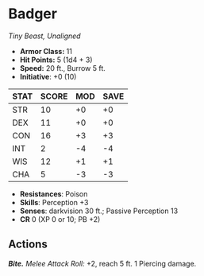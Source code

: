 # Badger

*Tiny Beast, Unaligned*

- **Armor Class:** 11
- **Hit Points:** 5 (1d4 + 3)
- **Speed:** 20 ft., Burrow 5 ft.
- **Initiative**: +0 (10)

|STAT|SCORE|MOD|SAVE|
| --- | --- | --- | ---- |
| STR | 10 | +0 | +0 |
| DEX | 11 | +0 | +0 |
| CON | 16 | +3 | +3 |
| INT | 2 | -4 | -4 |
| WIS | 12 | +1 | +1 |
| CHA | 5 | -3 | -3 |

- **Resistances**: Poison
- **Skills**: Perception +3
- **Senses**: darkvision 30 ft.; Passive Perception 13
- **CR** 0 (XP 0 or 10; PB +2)

## Actions

***Bite.*** *Melee Attack Roll:* +2, reach 5 ft. 1 Piercing damage.

